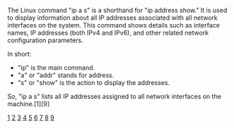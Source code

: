 The Linux command "ip a s" is a shorthand for "ip address show." It is used to display information about all IP addresses
associated with all network interfaces on the system. This command shows details such as interface names, IP addresses (both
IPv4 and IPv6), and other related network configuration parameters.

In short:

- "ip" is the main command.
- "a" or "addr" stands for address.
- "s" or "show" is the action to display the addresses.

So, "ip a s" lists all IP addresses assigned to all network interfaces on the machine.[1][9]

[1](https://www.cyberciti.biz/faq/linux-ip-command-examples-usage-syntax/)
[2](https://phoenixnap.com/kb/linux-ip-command-examples)
[3](https://stackoverflow.com/questions/13322485/how-to-get-the-primary-ip-address-of-the-local-machine-on-linux-and-os-x)
[4](https://access.redhat.com/sites/default/files/attachments/rh_ip_command_cheatsheet_1214_jcs_print.pdf)
[5](https://www.thomas-krenn.com/en/wiki/Linux_ip_command)
[6](https://www.geeksforgeeks.org/linux-unix/command-to-check-ip-address-in-linux/)
[7](https://linuxconfig.org/linux-ipconfig-equivalent) [8](https://www.baeldung.com/linux/ip-command-tutorial)
[9](https://www.linode.com/docs/guides/how-to-use-the-linux-ip-command/)
